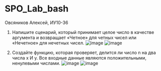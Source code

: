 # SPO_Lab_bash
Овсяников Алексей, ИУ10-36
1. Напишите сценарий, который принимает целое число в качестве аргумента и возвращает «Четное» для четных чисел или «Нечетное» для нечетных чисел.
![image](https://github.com/ovs2004/SPO_Lab_bash/assets/113552216/831cf6e4-a362-4464-a6c3-261791533cdd)
![image](https://github.com/ovs2004/SPO_Lab_bash/assets/113552216/34237114-6609-47f0-95fd-3563d8830b77)

2. Создайте функцию, которая проверяет, делится ли число n на два числа x И y. Все входные данные являются положительными, ненулевыми числами.
![image](https://github.com/ovs2004/SPO_Lab_bash/assets/113552216/011b2038-7a0a-4f0d-9696-da0eb7009070)
![image](https://github.com/ovs2004/SPO_Lab_bash/assets/113552216/39608666-3837-4f39-bcbd-3588917675aa)



